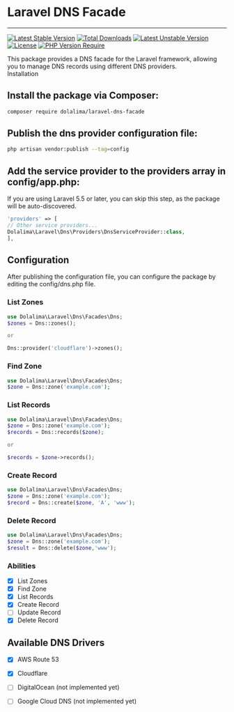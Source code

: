 # Laravel DNS Facade
___
[![Latest Stable Version](http://poser.pugx.org/dolalima/laravel-dns-facade/v)](https://packagist.org/packages/dolalima/laravel-dns-facade) 
[![Total Downloads](http://poser.pugx.org/dolalima/laravel-dns-facade/downloads)](https://packagist.org/packages/dolalima/laravel-dns-facade) 
[![Latest Unstable Version](http://poser.pugx.org/dolalima/laravel-dns-facade/v/unstable)](https://packagist.org/packages/dolalima/laravel-dns-facade)
[![License](http://poser.pugx.org/dolalima/laravel-dns-facade/license)](https://packagist.org/packages/dolalima/laravel-dns-facade) 
[![PHP Version Require](http://poser.pugx.org/dolalima/laravel-dns-facade/require/php)](https://packagist.org/packages/dolalima/laravel-dns-facade)

This package provides a DNS facade for the Laravel framework, allowing you to manage DNS records using different DNS providers.  
Installation

## Install the package via Composer:
```bash
composer require dolalima/laravel-dns-facade
```

## Publish the dns provider configuration file:
```bash
php artisan vendor:publish --tag=config
```

## Add the service provider to the providers array in config/app.php:
If you are using Laravel 5.5 or later, you can skip this step, as the package will be auto-discovered.
```php
'providers' => [
// Other service providers...
Dolalima\Laravel\Dns\Providers\DnsServiceProvider::class,
],
```

## Configuration
After publishing the configuration file, you can configure the package by editing the config/dns.php file.

### List Zones
```php
use Dolalima\Laravel\Dns\Facades\Dns;
$zones = Dns::zones();

or

Dns::provider('cloudflare')->zones();
```


### Find Zone
```php
use Dolalima\Laravel\Dns\Facades\Dns;
$zone = Dns::zone('example.com');

```    

### List Records
```php
use Dolalima\Laravel\Dns\Facades\Dns;
$zone = Dns::zone('example.com');
$records = Dns::records($zone);

or

$records = $zone->records();
```

### Create Record
```php
use Dolalima\Laravel\Dns\Facades\Dns;
$zone = Dns::zone('example.com');
$record = Dns::create($zone, 'A', 'www');
```

### Delete Record
```php
use Dolalima\Laravel\Dns\Facades\Dns;
$zone = Dns::zone('example.com');
$result = Dns::delete($zone,'www');
```


### Abilities
- [x] List Zones
- [x] Find Zone
- [x] List Records
- [x] Create Record
- [ ] Update Record
- [x] Delete Record

## Available DNS Drivers

- [x] AWS Route 53
- [x] Cloudflare
- [ ] DigitalOcean (not implemented yet)
- [ ] Google Cloud DNS (not implemented yet)

